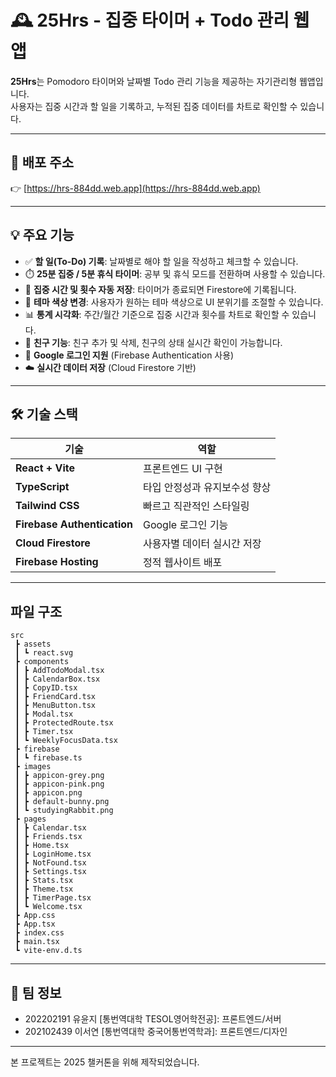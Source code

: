 # 🕰️ 25Hrs - 집중 타이머 + Todo 관리 웹앱

**25Hrs**는 Pomodoro 타이머와 날짜별 Todo 관리 기능을 제공하는 자기관리형 웹앱입니다.  
사용자는 집중 시간과 할 일을 기록하고, 누적된 집중 데이터를 차트로 확인할 수 있습니다.

---

## 🔗 배포 주소

👉 [https://hrs-884dd.web.app](https://hrs-884dd.web.app)

---

## 💡 주요 기능

- ✅ **할 일(To-Do) 기록**: 날짜별로 해야 할 일을 작성하고 체크할 수 있습니다.
- ⏱️ **25분 집중 / 5분 휴식 타이머**: 공부 및 휴식 모드를 전환하며 사용할 수 있습니다.
- 🧠 **집중 시간 및 횟수 자동 저장**: 타이머가 종료되면 Firestore에 기록됩니다.
- 🎨 **테마 색상 변경**: 사용자가 원하는 테마 색상으로 UI 분위기를 조절할 수 있습니다.
- 📊 **통계 시각화**: 주간/월간 기준으로 집중 시간과 횟수를 차트로 확인할 수 있습니다.
- 👥 **친구 기능**: 친구 추가 및 삭제, 친구의 상태 실시간 확인이 가능합니다.
- 🔐 **Google 로그인 지원** (Firebase Authentication 사용)
- ☁️ **실시간 데이터 저장** (Cloud Firestore 기반)

---

## 🛠️ 기술 스택

| 기술 | 역할 |
|------|------|
| **React + Vite** | 프론트엔드 UI 구현 |
| **TypeScript** | 타입 안정성과 유지보수성 향상 |
| **Tailwind CSS** | 빠르고 직관적인 스타일링 |
| **Firebase Authentication** | Google 로그인 기능 |
| **Cloud Firestore** | 사용자별 데이터 실시간 저장 |
| **Firebase Hosting** | 정적 웹사이트 배포 |

---
## 파일 구조
```
src
 ┣ assets
 ┃ ┗ react.svg
 ┣ components
 ┃ ┣ AddTodoModal.tsx
 ┃ ┣ CalendarBox.tsx
 ┃ ┣ CopyID.tsx
 ┃ ┣ FriendCard.tsx
 ┃ ┣ MenuButton.tsx
 ┃ ┣ Modal.tsx
 ┃ ┣ ProtectedRoute.tsx
 ┃ ┣ Timer.tsx
 ┃ ┗ WeeklyFocusData.tsx
 ┣ firebase
 ┃ ┗ firebase.ts
 ┣ images
 ┃ ┣ appicon-grey.png
 ┃ ┣ appicon-pink.png
 ┃ ┣ appicon.png
 ┃ ┣ default-bunny.png
 ┃ ┗ studyingRabbit.png
 ┣ pages
 ┃ ┣ Calendar.tsx
 ┃ ┣ Friends.tsx
 ┃ ┣ Home.tsx
 ┃ ┣ LoginHome.tsx
 ┃ ┣ NotFound.tsx
 ┃ ┣ Settings.tsx
 ┃ ┣ Stats.tsx
 ┃ ┣ Theme.tsx
 ┃ ┣ TimerPage.tsx
 ┃ ┗ Welcome.tsx
 ┣ App.css
 ┣ App.tsx
 ┣ index.css
 ┣ main.tsx
 ┗ vite-env.d.ts
```
 ---

## 👥 팀 정보

- 202202191 유윤지 [통번역대학 TESOL영어학전공]: 프론트엔드/서버
- 202102439 이서연 [통번역대학 중국어통번역학과]: 프론트엔드/디자인

---

본 프로젝트는 2025 챌커톤을 위해 제작되었습니다.

